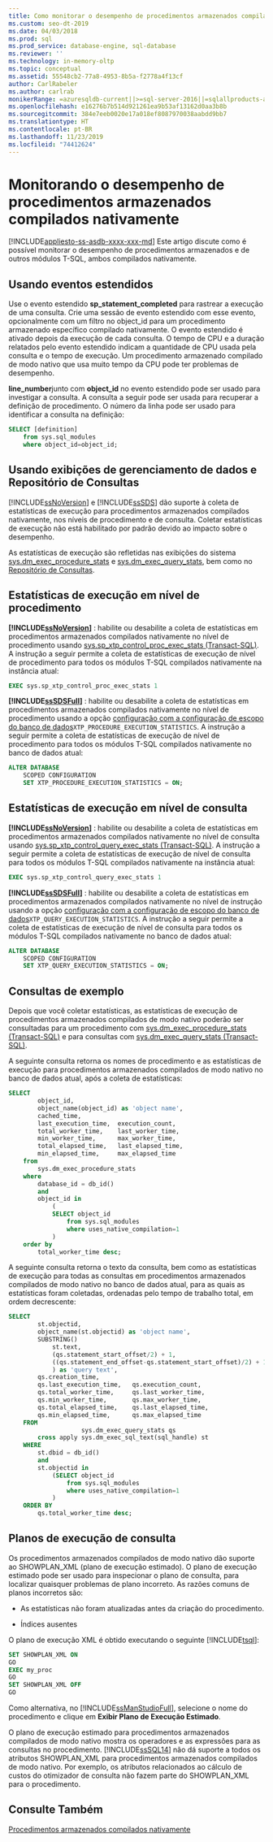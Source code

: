 ```yaml
---
title: Como monitorar o desempenho de procedimentos armazenados compilados nativamente
ms.custom: seo-dt-2019
ms.date: 04/03/2018
ms.prod: sql
ms.prod_service: database-engine, sql-database
ms.reviewer: ''
ms.technology: in-memory-oltp
ms.topic: conceptual
ms.assetid: 55548cb2-77a8-4953-8b5a-f2778a4f13cf
author: CarlRabeler
ms.author: carlrab
monikerRange: =azuresqldb-current||>=sql-server-2016||=sqlallproducts-allversions||>=sql-server-linux-2017||=azuresqldb-mi-current
ms.openlocfilehash: e16276b7b514d921261ea9b53af13162d0aa3b8b
ms.sourcegitcommit: 384e7eeb0020e17a018ef8087970038aabdd9bb7
ms.translationtype: HT
ms.contentlocale: pt-BR
ms.lasthandoff: 11/23/2019
ms.locfileid: "74412624"
---
```

# <a name="monitoring-performance-of-natively-compiled-stored-procedures"></a>Monitorando o desempenho de procedimentos armazenados compilados nativamente

[!INCLUDE[appliesto-ss-asdb-xxxx-xxx-md](../../includes/appliesto-ss-asdb-xxxx-xxx-md.md)]
  Este artigo discute como é possível monitorar o desempenho de procedimentos armazenados e de outros módulos T-SQL, ambos compilados nativamente.  
  
## <a name="using-extended-events"></a>Usando eventos estendidos  
 Use o evento estendido **sp_statement_completed** para rastrear a execução de uma consulta. Crie uma sessão de evento estendido com esse evento, opcionalmente com um filtro no object_id para um procedimento armazenado específico compilado nativamente. O evento estendido é ativado depois da execução de cada consulta. O tempo de CPU e a duração relatados pelo evento estendido indicam a quantidade de CPU usada pela consulta e o tempo de execução. Um procedimento armazenado compilado de modo nativo que usa muito tempo da CPU pode ter problemas de desempenho.  
  
 **line_number**junto com **object_id** no evento estendido pode ser usado para investigar a consulta. A consulta a seguir pode ser usada para recuperar a definição de procedimento. O número da linha pode ser usado para identificar a consulta na definição:  
  
```sql  
SELECT [definition]
    from sys.sql_modules
    where object_id=object_id;
```  
  
  
## <a name="using-data-management-views-and-query-store"></a>Usando exibições de gerenciamento de dados e Repositório de Consultas
 [!INCLUDE[ssNoVersion](../../includes/ssnoversion-md.md)] e [!INCLUDE[ssSDS](../../includes/sssds-md.md)] dão suporte à coleta de estatísticas de execução para procedimentos armazenados compilados nativamente, nos níveis de procedimento e de consulta. Coletar estatísticas de execução não está habilitado por padrão devido ao impacto sobre o desempenho.  

As estatísticas de execução são refletidas nas exibições do sistema [sys.dm_exec_procedure_stats](../../relational-databases/system-dynamic-management-views/sys-dm-exec-procedure-stats-transact-sql.md) e [sys.dm_exec_query_stats](../../relational-databases/system-dynamic-management-views/sys-dm-exec-query-stats-transact-sql.md), bem como no [Repositório de Consultas](../../relational-databases/performance/monitoring-performance-by-using-the-query-store.md).

## <a name="procedure-level-execution-statistics"></a>Estatísticas de execução em nível de procedimento

**[!INCLUDE[ssNoVersion](../../includes/ssnoversion-md.md)]** : habilite ou desabilite a coleta de estatísticas em procedimentos armazenados compilados nativamente no nível de procedimento usando [sys.sp_xtp_control_proc_exec_stats &#40;Transact-SQL&#41;](../../relational-databases/system-stored-procedures/sys-sp-xtp-control-proc-exec-stats-transact-sql.md).  A instrução a seguir permite a coleta de estatísticas de execução de nível de procedimento para todos os módulos T-SQL compilados nativamente na instância atual:
```sql
EXEC sys.sp_xtp_control_proc_exec_stats 1
```

**[!INCLUDE[ssSDSFull](../../includes/sssdsfull-md.md)]** : habilite ou desabilite a coleta de estatísticas em procedimentos armazenados compilados nativamente no nível de procedimento usando a opção [configuração com a configuração de escopo do banco de dados](../../t-sql/statements/alter-database-scoped-configuration-transact-sql.md)`XTP_PROCEDURE_EXECUTION_STATISTICS`. A instrução a seguir permite a coleta de estatísticas de execução de nível de procedimento para todos os módulos T-SQL compilados nativamente no banco de dados atual:
```sql
ALTER DATABASE
    SCOPED CONFIGURATION
    SET XTP_PROCEDURE_EXECUTION_STATISTICS = ON;
```

## <a name="query-level-execution-statistics"></a>Estatísticas de execução em nível de consulta

**[!INCLUDE[ssNoVersion](../../includes/ssnoversion-md.md)]** : habilite ou desabilite a coleta de estatísticas em procedimentos armazenados compilados nativamente no nível de consulta usando [sys.sp_xtp_control_query_exec_stats &#40;Transact-SQL&#41;](../../relational-databases/system-stored-procedures/sys-sp-xtp-control-query-exec-stats-transact-sql.md).  A instrução a seguir permite a coleta de estatísticas de execução de nível de consulta para todos os módulos T-SQL compilados nativamente na instância atual:
```sql
EXEC sys.sp_xtp_control_query_exec_stats 1
```

**[!INCLUDE[ssSDSFull](../../includes/sssdsfull-md.md)]** : habilite ou desabilite a coleta de estatísticas em procedimentos armazenados compilados nativamente no nível de instrução usando a opção [configuração com a configuração de escopo do banco de dados](../../t-sql/statements/alter-database-scoped-configuration-transact-sql.md)`XTP_QUERY_EXECUTION_STATISTICS`. A instrução a seguir permite a coleta de estatísticas de execução de nível de consulta para todos os módulos T-SQL compilados nativamente no banco de dados atual:
```sql
ALTER DATABASE
    SCOPED CONFIGURATION
    SET XTP_QUERY_EXECUTION_STATISTICS = ON;
```

## <a name="sample-queries"></a>Consultas de exemplo

 Depois que você coletar estatísticas, as estatísticas de execução de procedimentos armazenados compilados de modo nativo poderão ser consultadas para um procedimento com [sys.dm_exec_procedure_stats &#40;Transact-SQL&#41;](../../relational-databases/system-dynamic-management-views/sys-dm-exec-procedure-stats-transact-sql.md) e para consultas com [sys.dm_exec_query_stats &#40;Transact-SQL&#41;](../../relational-databases/system-dynamic-management-views/sys-dm-exec-query-stats-transact-sql.md).  
 
  
 A seguinte consulta retorna os nomes de procedimento e as estatísticas de execução para procedimentos armazenados compilados de modo nativo no banco de dados atual, após a coleta de estatísticas:  

```sql
SELECT
        object_id,
        object_name(object_id) as 'object name',
        cached_time,
        last_execution_time,  execution_count,
        total_worker_time,    last_worker_time,
        min_worker_time,      max_worker_time,
        total_elapsed_time,   last_elapsed_time,
        min_elapsed_time,     max_elapsed_time
    from
        sys.dm_exec_procedure_stats
    where
        database_id = db_id()
        and
        object_id in
            (
            SELECT object_id
                from sys.sql_modules
                where uses_native_compilation=1
            )
    order by
        total_worker_time desc;
```

A seguinte consulta retorna o texto da consulta, bem como as estatísticas de execução para todas as consultas em procedimentos armazenados compilados de modo nativo no banco de dados atual, para as quais as estatísticas foram coletadas, ordenadas pelo tempo de trabalho total, em ordem decrescente:  

```sql
SELECT
        st.objectid,
        object_name(st.objectid) as 'object name',
        SUBSTRING()
            st.text,
            (qs.statement_start_offset/2) + 1,
            ((qs.statement_end_offset-qs.statement_start_offset)/2) + 1
            ) as 'query text',
        qs.creation_time,
        qs.last_execution_time,   qs.execution_count,
        qs.total_worker_time,     qs.last_worker_time,
        qs.min_worker_time,       qs.max_worker_time,
        qs.total_elapsed_time,    qs.last_elapsed_time,
        qs.min_elapsed_time,      qs.max_elapsed_time
    FROM
                    sys.dm_exec_query_stats qs
        cross apply sys.dm_exec_sql_text(sql_handle) st
    WHERE
        st.dbid = db_id()
        and
        st.objectid in
            (SELECT object_id
                from sys.sql_modules
                where uses_native_compilation=1
            )
    ORDER BY
        qs.total_worker_time desc;
```

## <a name="query-execution-plans"></a>Planos de execução de consulta

 Os procedimentos armazenados compilados de modo nativo dão suporte ao SHOWPLAN_XML (plano de execução estimado). O plano de execução estimado pode ser usado para inspecionar o plano de consulta, para localizar quaisquer problemas de plano incorreto. As razões comuns de planos incorretos são:  
  
-   As estatísticas não foram atualizadas antes da criação do procedimento.  
  
-   Índices ausentes  
  
 O plano de execução XML é obtido executando o seguinte [!INCLUDE[tsql](../../includes/tsql-md.md)]:  
  
```sql  
SET SHOWPLAN_XML ON  
GO  
EXEC my_proc   
GO  
SET SHOWPLAN_XML OFF  
GO  
```  
  
 Como alternativa, no [!INCLUDE[ssManStudioFull](../../includes/ssmanstudiofull-md.md)], selecione o nome do procedimento e clique em **Exibir Plano de Execução Estimado**.  
  
 O plano de execução estimado para procedimentos armazenados compilados de modo nativo mostra os operadores e as expressões para as consultas no procedimento. [!INCLUDE[ssSQL14](../../includes/sssql14-md.md)] não dá suporte a todos os atributos SHOWPLAN_XML para procedimentos armazenados compilados de modo nativo. Por exemplo, os atributos relacionados ao cálculo de custos do otimizador de consulta não fazem parte do SHOWPLAN_XML para o procedimento.  
  
## <a name="see-also"></a>Consulte Também  
 [Procedimentos armazenados compilados nativamente](../../relational-databases/in-memory-oltp/natively-compiled-stored-procedures.md)  
  
  
